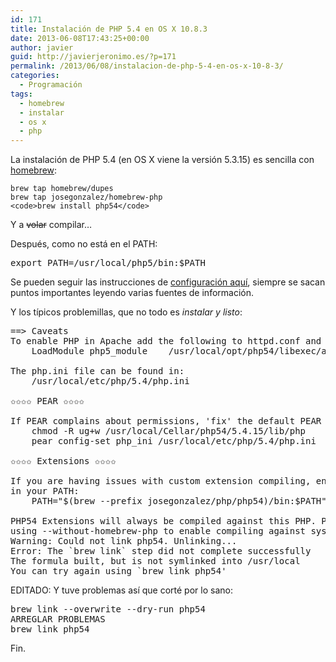 ```yaml
---
id: 171
title: Instalación de PHP 5.4 en OS X 10.8.3
date: 2013-06-08T17:43:25+00:00
author: javier
guid: http://javierjeronimo.es/?p=171
permalink: /2013/06/08/instalacion-de-php-5-4-en-os-x-10-8-3/
categories:
  - Programación
tags:
  - homebrew
  - instalar
  - os x
  - php
---
```

La instalación de PHP 5.4 (en OS X viene la versión 5.3.15) es sencilla con [homebrew](https://github.com/josegonzalez/homebrew-php):

    brew tap homebrew/dupes
    brew tap josegonzalez/homebrew-php
    <code>brew install php54</code>

Y a <del>volar</del> compilar&#8230;

Después, como no está en el PATH:

<pre>export PATH=/usr/local/php5/bin:$PATH</pre>

Se pueden seguir las instrucciones de [configuración aquí](http://php-osx.liip.ch/), siempre se sacan puntos importantes leyendo varias fuentes de información.

Y los típicos problemillas, que no todo es _instalar y listo_:

<pre>==&gt; Caveats
To enable PHP in Apache add the following to httpd.conf and restart Apache:
    LoadModule php5_module    /usr/local/opt/php54/libexec/apache2/libphp5.so

The php.ini file can be found in:
    /usr/local/etc/php/5.4/php.ini

✩✩✩✩ PEAR ✩✩✩✩

If PEAR complains about permissions, 'fix' the default PEAR permissions and config:
    chmod -R ug+w /usr/local/Cellar/php54/5.4.15/lib/php
    pear config-set php_ini /usr/local/etc/php/5.4/php.ini

✩✩✩✩ Extensions ✩✩✩✩

If you are having issues with custom extension compiling, ensure that this php is
in your PATH:
    PATH="$(brew --prefix josegonzalez/php/php54)/bin:$PATH"

PHP54 Extensions will always be compiled against this PHP. Please install them
using --without-homebrew-php to enable compiling against system PHP.
Warning: Could not link php54. Unlinking...
Error: The `brew link` step did not complete successfully
The formula built, but is not symlinked into /usr/local
You can try again using `brew link php54'</pre>

EDITADO: Y tuve problemas así que corté por lo sano:

<pre>brew link --overwrite --dry-run php54
ARREGLAR PROBLEMAS
brew link php54</pre>

Fin.